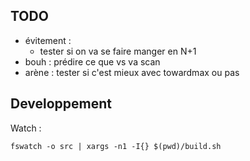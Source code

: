 

## TODO

- évitement :
    - tester si on va se faire manger en N+1
- bouh : prédire ce que vs va scan
- arène : tester si c'est mieux avec towardmax ou pas

## Developpement

Watch :
```
fswatch -o src | xargs -n1 -I{} $(pwd)/build.sh
```
